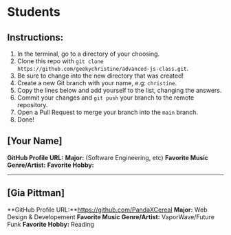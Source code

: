 # Students

## Instructions:

1. In the terminal, go to a directory of your choosing.
2. Clone this repo with `git clone https://github.com/geekychristine/advanced-js-class.git`.
3. Be sure to change into the new directory that was created!
4. Create a new Git branch with your name, e.g: `christine`.
5. Copy the lines below and add yourself to the list, changing the answers.
6. Commit your changes and `git push` your branch to the remote repository.
7. Open a Pull Request to merge your branch into the `main` branch.
8. Done!

## [Your Name]

**GitHub Profile URL:**
**Major:** (Software Engineering, etc)
**Favorite Music Genre/Artist:**
**Favorite Hobby:**

---
## [Gia Pittman]

**GitHub Profile URL:**https://github.com/PandaXCereal
**Major:** Web Design & Developement
**Favorite Music Genre/Artist:** VaporWave/Future Funk
**Favorite Hobby:** Reading
